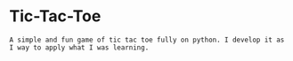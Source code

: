 # Tic-Tac-Toe
`A simple and fun game of tic tac toe fully on python. I develop it as I way to apply what I was learning.`
